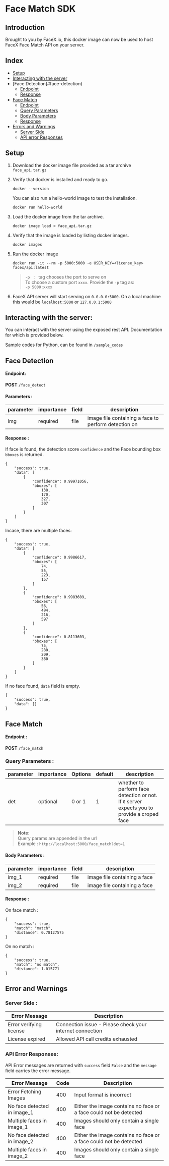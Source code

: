 # Face Match SDK

## Introduction
Brought to you by FaceX.io, this docker image can now be used to host FaceX Face Match API on your server.

## Index
* [Setup](#setup)
* [Interacting with the server](#interacting-with-the-server)
* [Face Detection]#face-detection)
  * [Endpoint](#endpoint)
  * [Response](#response-)
* [Face Match](#face-match)
  * [Endpoint](#endpoint-)
  * [Query Parameters](#query-parameters-)
  * [Body Parameters](#body-parameters-) 
  * [Response](#response--1)
* [Errors and Warnings](#error-and-warnings)
  * [Server Side](#server-side-)
  * [API error Responses](#api-error-responses)

  
## Setup
1. Download the docker image file provided as a tar archive `face_api.tar.gz`

2. Verify that docker is installed and ready to go.
    ```
    docker --version
    ```
    You can also run a hello-world image to test the installation.
    ```
    docker run hello-world
    ```
3. Load the docker image from the tar archive.
    ```
    docker image load < face_api.tar.gz
    ```
4. Verify that the image is loaded by listing docker images.
    ```
    docker images
    ```
5. Run the docker image
    ```
    docker run -it --rm -p 5000:5000 -e USER_KEY=<license_key> facex/api:latest
    ```
    >`-p` &nbsp; : &nbsp; tag chooses the port to serve on  
    > To choose a custom port `xxxx`. Provide the `-p` tag as:  
    > `-p 5000:xxxx`


6. FaceX API server will start serving on `0.0.0.0:5000`. On a local machine this would be `localhost:5000` or `127.0.0.1:5000`


## Interacting with the server:

You can interact with the server using the exposed rest API.
Documentation for which is provided below. 

Sample codes for Python, can be found in `/sample_codes`


## Face Detection

#### Endpoint:
**POST** `/face_detect`

#### Parameters :
parameter| importance | field | description |
--- | --- |---|----|
img | required |file |image file containing a face to perform detection on|

#### Response :
If face is found, the detection score `confidence` and the Face bounding box `bboxes` is returned.
```
{
    "success": true,
    "data": [
        {
            "confidence": 0.99971056,
            "bboxes": [
                138,
                170,
                327,
                307
            ]
        }
    ]
}
```
Incase, there are multiple faces:
```
{
    "success": true,
    "data": [
        {
            "confidence": 0.9986617,
            "bboxes": [
                74,
                55,
                223,
                157
            ]
        },
        {
            "confidence": 0.9983609,
            "bboxes": [
                56,
                494,
                216,
                597
            ]
        },
        {
            "confidence": 0.8113603,
            "bboxes": [
                75,
                280,
                209,
                380
            ]
        }
    ]
}
```
If no face found, `data` field is empty.
```
{
    "success": true,
    "data": []
}
```

## Face Match

#### Endpoint :
**POST** `/face_match`

### Query Parameters :
parameter|importance |Options|default| description |
---|---|---|---|---|
det |optional|0 or 1|1|whether to perform face detection or not. If `0` server expects you to provide a croped face|

> **Note:**  
> Query params are appended in the url  
> Example : `http://localhost:5000/face_match?det=1`

#### Body Parameters :
parameter| importance | field | description |
--- | --- |---|----|
img_1 | required |file |image file containing a face|
img_2 | required |file |image file containing a face|

#### Response :

On face match :
```
{
    "success": true,
    "match": "match",
    "distance": 0.78127575
}
```
On no match : 
```
{
    "success": true,
    "match": "no match",
    "distance": 1.015771
}
```

## Error and Warnings 

### Server Side :

Error Message | Description |
---|---|
Error verifying license|Connection issue - Please check your internet connection|
License expired|Allowed API call credits exhausted

### API Error Responses:

API Error messages are returned with `success` field `False` and the `message` field carries the error message.

Error Message | Code |Description |
---|---|---|
Error Fetching Images |400| Input format is incorrect|
No face detected in image_1 |400|Either the image contains no face or a face could not be detected
Multiple faces in image_1|400|Images should only contain a single face
No face detected in image_2|400|Either the image contains no face or a face could not be detected
Multiple faces in image_2|400|Images should only contain a single face
